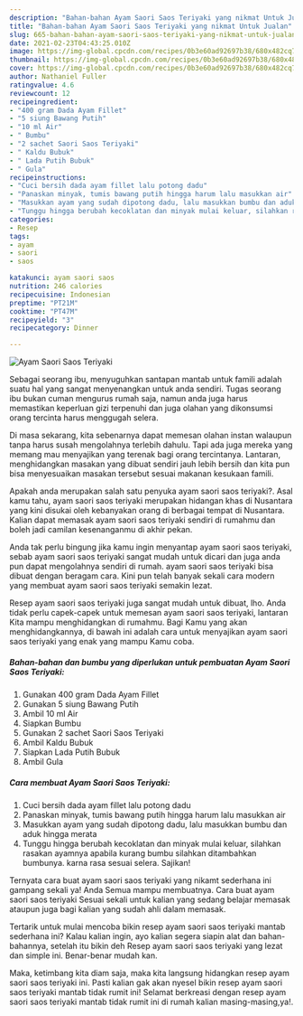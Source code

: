```yaml
---
description: "Bahan-bahan Ayam Saori Saos Teriyaki yang nikmat Untuk Jualan"
title: "Bahan-bahan Ayam Saori Saos Teriyaki yang nikmat Untuk Jualan"
slug: 665-bahan-bahan-ayam-saori-saos-teriyaki-yang-nikmat-untuk-jualan
date: 2021-02-23T04:43:25.010Z
image: https://img-global.cpcdn.com/recipes/0b3e60ad92697b38/680x482cq70/ayam-saori-saos-teriyaki-foto-resep-utama.jpg
thumbnail: https://img-global.cpcdn.com/recipes/0b3e60ad92697b38/680x482cq70/ayam-saori-saos-teriyaki-foto-resep-utama.jpg
cover: https://img-global.cpcdn.com/recipes/0b3e60ad92697b38/680x482cq70/ayam-saori-saos-teriyaki-foto-resep-utama.jpg
author: Nathaniel Fuller
ratingvalue: 4.6
reviewcount: 12
recipeingredient:
- "400 gram Dada Ayam Fillet"
- "5 siung Bawang Putih"
- "10 ml Air"
- " Bumbu"
- "2 sachet Saori Saos Teriyaki"
- " Kaldu Bubuk"
- " Lada Putih Bubuk"
- " Gula"
recipeinstructions:
- "Cuci bersih dada ayam fillet lalu potong dadu"
- "Panaskan minyak, tumis bawang putih hingga harum lalu masukkan air"
- "Masukkan ayam yang sudah dipotong dadu, lalu masukkan bumbu dan aduk hingga merata"
- "Tunggu hingga berubah kecoklatan dan minyak mulai keluar, silahkan rasakan ayamnya apabila kurang bumbu silahkan ditambahkan bumbunya. karna rasa sesuai selera. Sajikan!"
categories:
- Resep
tags:
- ayam
- saori
- saos

katakunci: ayam saori saos 
nutrition: 246 calories
recipecuisine: Indonesian
preptime: "PT21M"
cooktime: "PT47M"
recipeyield: "3"
recipecategory: Dinner

---
```



![Ayam Saori Saos Teriyaki](https://img-global.cpcdn.com/recipes/0b3e60ad92697b38/680x482cq70/ayam-saori-saos-teriyaki-foto-resep-utama.jpg)

Sebagai seorang ibu, menyuguhkan santapan mantab untuk famili adalah suatu hal yang sangat menyenangkan untuk anda sendiri. Tugas seorang ibu bukan cuman mengurus rumah saja, namun anda juga harus memastikan keperluan gizi terpenuhi dan juga olahan yang dikonsumsi orang tercinta harus menggugah selera.

Di masa  sekarang, kita sebenarnya dapat memesan olahan instan walaupun tanpa harus susah mengolahnya terlebih dahulu. Tapi ada juga mereka yang memang mau menyajikan yang terenak bagi orang tercintanya. Lantaran, menghidangkan masakan yang dibuat sendiri jauh lebih bersih dan kita pun bisa menyesuaikan masakan tersebut sesuai makanan kesukaan famili. 



Apakah anda merupakan salah satu penyuka ayam saori saos teriyaki?. Asal kamu tahu, ayam saori saos teriyaki merupakan hidangan khas di Nusantara yang kini disukai oleh kebanyakan orang di berbagai tempat di Nusantara. Kalian dapat memasak ayam saori saos teriyaki sendiri di rumahmu dan boleh jadi camilan kesenanganmu di akhir pekan.

Anda tak perlu bingung jika kamu ingin menyantap ayam saori saos teriyaki, sebab ayam saori saos teriyaki sangat mudah untuk dicari dan juga anda pun dapat mengolahnya sendiri di rumah. ayam saori saos teriyaki bisa dibuat dengan beragam cara. Kini pun telah banyak sekali cara modern yang membuat ayam saori saos teriyaki semakin lezat.

Resep ayam saori saos teriyaki juga sangat mudah untuk dibuat, lho. Anda tidak perlu capek-capek untuk memesan ayam saori saos teriyaki, lantaran Kita mampu menghidangkan di rumahmu. Bagi Kamu yang akan menghidangkannya, di bawah ini adalah cara untuk menyajikan ayam saori saos teriyaki yang enak yang mampu Kamu coba.

<!--inarticleads1-->

##### Bahan-bahan dan bumbu yang diperlukan untuk pembuatan Ayam Saori Saos Teriyaki:

1. Gunakan 400 gram Dada Ayam Fillet
1. Gunakan 5 siung Bawang Putih
1. Ambil 10 ml Air
1. Siapkan  Bumbu
1. Gunakan 2 sachet Saori Saos Teriyaki
1. Ambil  Kaldu Bubuk
1. Siapkan  Lada Putih Bubuk
1. Ambil  Gula




<!--inarticleads2-->

##### Cara membuat Ayam Saori Saos Teriyaki:

1. Cuci bersih dada ayam fillet lalu potong dadu
1. Panaskan minyak, tumis bawang putih hingga harum lalu masukkan air
1. Masukkan ayam yang sudah dipotong dadu, lalu masukkan bumbu dan aduk hingga merata
1. Tunggu hingga berubah kecoklatan dan minyak mulai keluar, silahkan rasakan ayamnya apabila kurang bumbu silahkan ditambahkan bumbunya. karna rasa sesuai selera. Sajikan!




Ternyata cara buat ayam saori saos teriyaki yang nikamt sederhana ini gampang sekali ya! Anda Semua mampu membuatnya. Cara buat ayam saori saos teriyaki Sesuai sekali untuk kalian yang sedang belajar memasak ataupun juga bagi kalian yang sudah ahli dalam memasak.

Tertarik untuk mulai mencoba bikin resep ayam saori saos teriyaki mantab sederhana ini? Kalau kalian ingin, ayo kalian segera siapin alat dan bahan-bahannya, setelah itu bikin deh Resep ayam saori saos teriyaki yang lezat dan simple ini. Benar-benar mudah kan. 

Maka, ketimbang kita diam saja, maka kita langsung hidangkan resep ayam saori saos teriyaki ini. Pasti kalian gak akan nyesel bikin resep ayam saori saos teriyaki mantab tidak rumit ini! Selamat berkreasi dengan resep ayam saori saos teriyaki mantab tidak rumit ini di rumah kalian masing-masing,ya!.

